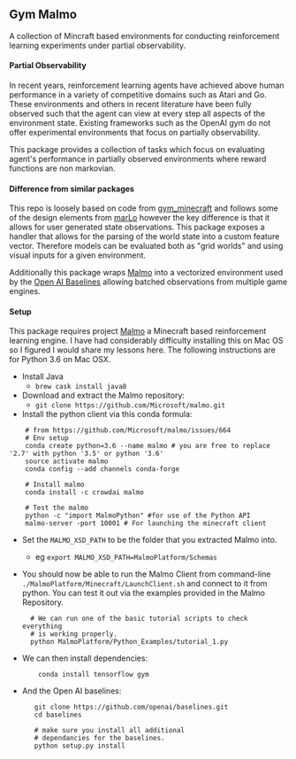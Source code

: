 ## Gym Malmo 
A collection of Mincraft based environments for conducting reinforcement learning experiments under partial observability.


#### Partial Observability 

In recent years, reinforcement learning agents have achieved above human performance 
in a variety of competitive domains such as Atari and Go. These environments and others in recent literature 
have been fully observed such that the agent can view at every step all aspects of the environment state. 
Existing frameworks such as the OpenAI gym do not offer experimental environments that focus on 
partially observability.

This package provides a collection of tasks which focus on evaluating agent's performance in partially observed
environments where reward functions are non markovian. 


#### Difference from similar packages 

This repo is loosely based on code from 
[gym_minecraft](https://github.com/tambetm/gym-minecraft) and follows some of the design elements from
[marLo](https://github.com/crowdAI/marLo) however the key difference is that it allows for user generated state 
observations. This package exposes a handler that allows for the parsing of the world state into a 
custom feature vector. Therefore models can be evaluated both as "grid worlds" and using visual inputs for a given 
environment.

Additionally this package wraps [Malmo](https://github.com/Microsoft/malmo) into a vectorized environment used by 
the [Open AI Baselines](https://github.com/openai/baselines) allowing batched observations from multiple game engines. 

#### Setup 
This package requires project [Malmo](https://github.com/Microsoft/malmo) a Minecraft based reinforcement learning engine. 
I have had considerably difficulty installing this on Mac OS so I figured I would share my lessons here. The following instructions
are for Python 3.6 on Mac OSX. 

* Install Java 
    * `brew cask install java8`
*  Download and extract the Malmo repository: 
    *  `git clone https://github.com/Microsoft/malmo.git`
*  Install the python client via this conda formula:
    
```
    # from https://github.com/Microsoft/malmo/issues/664
    # Env setup
    conda create python=3.6 --name malmo # you are free to replace '2.7' with python '3.5' or python '3.6' 
    source activate malmo
    conda config --add channels conda-forge
    
    # Install malmo
    conda install -c crowdai malmo
    
    # Test the malmo 
    python -c "import MalmoPython" #for use of the Python API
    malmo-server -port 10001 # For launching the minecraft client
```
*  Set the `MALMO_XSD_PATH` to be the folder that you extracted Malmo into. 
   * eg `export MALMO_XSD_PATH=MalmoPlatform/Schemas`
   
* You should now be able to run the Malmo Client from command-line `./MalmoPlatform/Minecraft/LaunchClient.sh` and connect
  to it from python. You can test it out via the examples provided in the Malmo Repository.
  
  ```
    # We can run one of the basic tutorial scripts to check everything
    # is working properly.
    python MalmoPlatform/Python_Examples/tutorial_1.py

  ```
* We can then install dependencies: 
    ```
        conda install tensorflow gym
    ```
* And the Open AI baselines: 
    ```
       git clone https://github.com/openai/baselines.git
       cd baselines
       
       # make sure you install all additional  
       # dependancies for the baselines. 
       python setup.py install
    ```
    